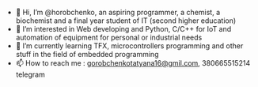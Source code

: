 - 👋 Hi, I’m @horobchenko, an aspiring programmer, a chemist, a biochemist and a final year student of IT (second higher education)
- 👀 I’m interested in Web developing and  Python, C/C++ for IoT and automation of equipment for personal or industrial needs
- 🌱 I’m currently learning TFX, microcontrollers programming and other stuff in the field of embedded programming
- 📫 How to reach me : gorobchenkotatyana16@gmil.com, 380665515214 telegram


<!---
horobchenko/horobchenko is a ✨ special ✨ repository because its `README.md` (this file) appears on your GitHub profile.
You can click the Preview link to take a look at your changes.
--->
